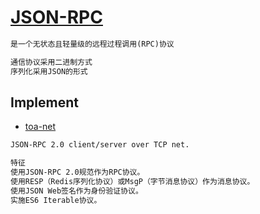 # [JSON-RPC](http://wiki.geekdream.com/Specification/json-rpc_2.0.html)
```md
是一个无状态且轻量级的远程过程调用(RPC)协议

通信协议采用二进制方式
序列化采用JSON的形式
```

## Implement

* [toa-net](https://github.com/toajs/toa-net)
```md
JSON-RPC 2.0 client/server over TCP net.

特征
使用JSON-RPC 2.0规范作为RPC协议。
使用RESP（Redis序列化协议）或MsgP（字节消息协议）作为消息协议。
使用JSON Web签名作为身份验证协议。
实施ES6 Iterable协议。
```
